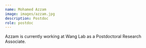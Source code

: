 ```yaml
---
name: Mohamed Azzam
image: images/azzam.jpg
description: Postdoc
role: postdoc
---
```


Azzam is currently working at Wang Lab as a Postdoctoral Research Associate.
